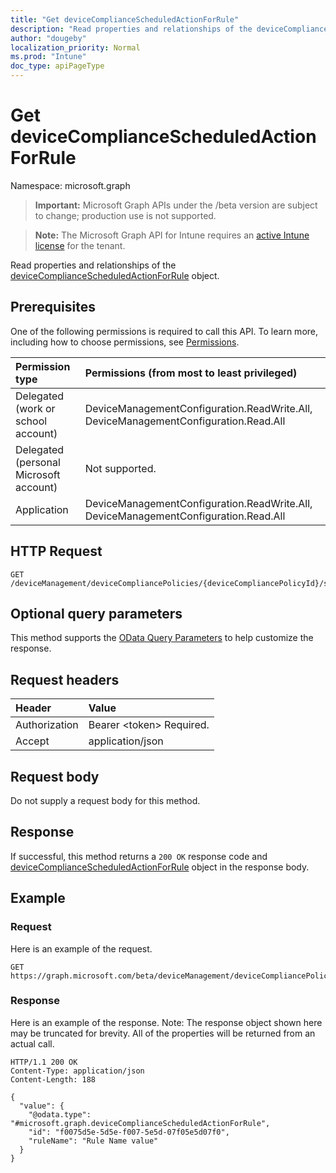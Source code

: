 ```yaml
---
title: "Get deviceComplianceScheduledActionForRule"
description: "Read properties and relationships of the deviceComplianceScheduledActionForRule object."
author: "dougeby"
localization_priority: Normal
ms.prod: "Intune"
doc_type: apiPageType
---
```


# Get deviceComplianceScheduledActionForRule

Namespace: microsoft.graph

> **Important:** Microsoft Graph APIs under the /beta version are subject to change; production use is not supported.

> **Note:** The Microsoft Graph API for Intune requires an [active Intune license](https://go.microsoft.com/fwlink/?linkid=839381) for the tenant.

Read properties and relationships of the [deviceComplianceScheduledActionForRule](../resources/intune-deviceconfig-devicecompliancescheduledactionforrule.md) object.

## Prerequisites
One of the following permissions is required to call this API. To learn more, including how to choose permissions, see [Permissions](/graph/permissions-reference).

|Permission type|Permissions (from most to least privileged)|
|:---|:---|
|Delegated (work or school account)|DeviceManagementConfiguration.ReadWrite.All, DeviceManagementConfiguration.Read.All|
|Delegated (personal Microsoft account)|Not supported.|
|Application|DeviceManagementConfiguration.ReadWrite.All, DeviceManagementConfiguration.Read.All|

## HTTP Request
<!-- {
  "blockType": "ignored"
}
-->
``` http
GET /deviceManagement/deviceCompliancePolicies/{deviceCompliancePolicyId}/scheduledActionsForRule/{deviceComplianceScheduledActionForRuleId}
```

## Optional query parameters
This method supports the [OData Query Parameters](/graph/query-parameters) to help customize the response.

## Request headers
|Header|Value|
|:---|:---|
|Authorization|Bearer &lt;token&gt; Required.|
|Accept|application/json|

## Request body
Do not supply a request body for this method.

## Response
If successful, this method returns a `200 OK` response code and [deviceComplianceScheduledActionForRule](../resources/intune-deviceconfig-devicecompliancescheduledactionforrule.md) object in the response body.

## Example

### Request
Here is an example of the request.
``` http
GET https://graph.microsoft.com/beta/deviceManagement/deviceCompliancePolicies/{deviceCompliancePolicyId}/scheduledActionsForRule/{deviceComplianceScheduledActionForRuleId}
```

### Response
Here is an example of the response. Note: The response object shown here may be truncated for brevity. All of the properties will be returned from an actual call.
``` http
HTTP/1.1 200 OK
Content-Type: application/json
Content-Length: 188

{
  "value": {
    "@odata.type": "#microsoft.graph.deviceComplianceScheduledActionForRule",
    "id": "f0075d5e-5d5e-f007-5e5d-07f05e5d07f0",
    "ruleName": "Rule Name value"
  }
}
```



